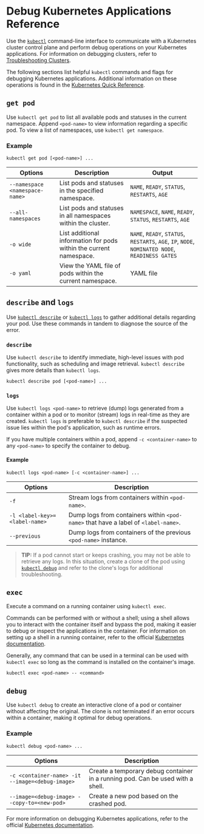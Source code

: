 # Debug Kubernetes Applications Reference

Use the [`kubectl`](https://kubernetes.io/docs/reference/kubectl/) command-line interface to communicate with a Kubernetes cluster control plane and perform debug operations on your Kubernetes applications. For information on debugging clusters, refer to [Troubleshooting Clusters](https://kubernetes.io/docs/tasks/debug/debug-cluster/).

The following sections list helpful `kubectl` commands and flags for debugging Kubernetes applications. Additional information on these operations is found in the [Kubernetes Quick Reference](https://kubernetes.io/docs/reference/kubectl/quick-reference/).

## `get pod`

Use `kubectl get pod` to list all available pods and statuses in the current namespace. Append `<pod-name>` to view information regarding a specific pod. To view a list of namespaces, use `kubectl get namespace`.

### Example

```
kubectl get pod [<pod-name>] ...
```

| Options | Description | Output |
| --- | --- | --- |
| `--namespace <namespace-name>` | List pods and statuses in the specified namespace. | `NAME`, `READY`, `STATUS`, `RESTARTS`, `AGE` |
| `--all-namespaces` | List pods and statuses in all namespaces within the cluster. | `NAMESPACE`, `NAME`, `READY`, `STATUS`, `RESTARTS`, `AGE` |
| `-o wide` | List additional information for pods within the current namespace. | `NAME`, `READY`, `STATUS`, `RESTARTS`, `AGE`, `IP`, `NODE`, `NOMINATED NODE`, `READINESS GATES` |
| `-o yaml` | View the YAML file of pods within the current namespace. | YAML file |

## `describe` and `logs`

Use [`kubectl describe`](#describe) or [`kubectl logs`](#logs) to gather additional details regarding your pod. Use these commands in tandem to diagnose the source of the error.

### `describe`

Use `kubectl describe` to identify immediate, high-level issues with pod functionality, such as scheduling and image retrieval. `kubectl describe` gives more details than `kubectl logs`.   

```
kubectl describe pod [<pod-name>] ...
```

### `logs`

Use `kubectl logs <pod-name>` to retrieve (dump) logs generated from a container within a pod or to monitor (stream) logs in real-time as they are created. `kubectl logs` is preferable to `kubectl describe` if the suspected issue lies within the pod's application, such as runtime errors. 

If you have multiple containers within a pod, append `-c <container-name>` to any `<pod-name>` to specify the container to debug.

#### Example

```
kubectl logs <pod-name> [-c <container-name>] ...
```

| Options  | Description |
| --- | --- |          
| `-f` | Stream logs from containers within `<pod-name>`. |
| `-l <label-key>=<label-name>` | Dump logs from containers within `<pod-name>` that have a label of `<label-name>`. |
| `--previous` | Dump logs from containers of the previous `<pod-name>` instance. |  

>**TIP:** If a pod cannot start or keeps crashing, you may not be able to retrieve any logs. In this situation, create a clone of the pod using [`kubectl debug`](#debug) and refer to the clone's logs for additional troubleshooting.

## `exec`

Execute a command on a running container using `kubectl exec`.

Commands can be performed with or without a shell; using a shell allows you to interact with the container itself and bypass the pod, making it easier to debug or inspect the applications in the container. For information on setting up a shell in a running container, refer to the official [Kubernetes documentation](https://kubernetes.io/docs/tasks/debug/debug-application/get-shell-running-container/).   

Generally, any command that can be used in a terminal can be used with `kubectl exec` so long as the command is installed on the container's image.

```
kubectl exec <pod-name> -- <command> 
```

## `debug`

Use `kubectl debug` to create an interactive clone of a pod or container without affecting the original. The clone is not terminated if an error occurs within a container, making it optimal for debug operations.

### Example

```
kubectl debug <pod-name> ...
```

| Options                                         | Description                                                                    |
| ----------------------------------------------- | ------------------------------------------------------------------------------ |
| `-c <container-name> -it --image=<debug-image>` | Create a temporary debug container in a running pod. Can be used with a shell. |
| `--image=<debug-image> --copy-to=<new-pod>`     | Create a new pod based on the crashed pod.                                     |

For more information on debugging Kubernetes applications, refer to the official [Kubernetes documentation](https://kubernetes.io/docs/tasks/debug/debug-application/debug-running-pod/).